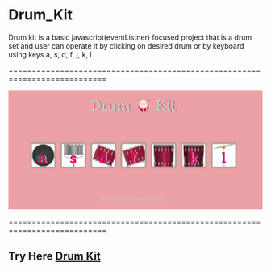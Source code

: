 # Drum_Kit

Drum kit is a basic javascript(eventListner) focused project that is a drum set and user can operate it by clicking on desired drum or by keyboard using keys a, s, d, f, j, k, l

===========================================================================

![Game image](https://github.com/Navneet0801/Drum_Kit/blob/main/game.png)

===========================================================================

## Try Here [Drum Kit](https://navneet0801.github.io/Drum_Kit/)
